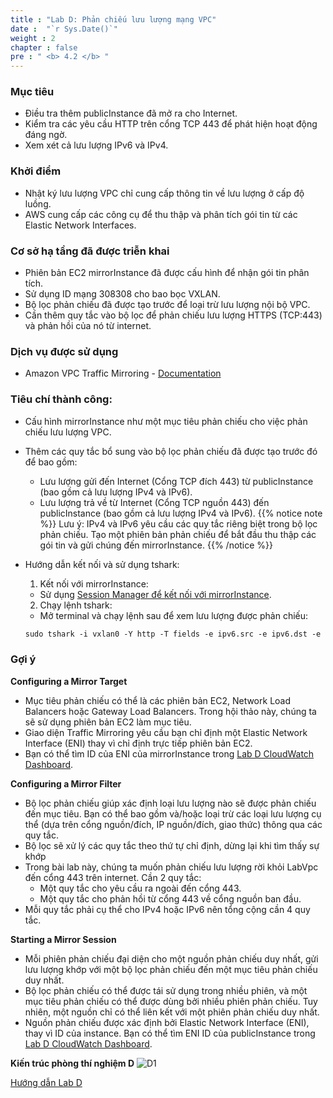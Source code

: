 ```yaml
---
title : "Lab D: Phản chiếu lưu lượng mạng VPC"
date :  "`r Sys.Date()`" 
weight : 2
chapter : false
pre : " <b> 4.2 </b> "
---
```

### Mục tiêu
- Điều tra thêm publicInstance đã mở ra cho Internet.
- Kiểm tra các yêu cầu HTTP trên cổng TCP 443 để phát hiện hoạt động đáng ngờ.
- Xem xét cả lưu lượng IPv6 và IPv4.

### Khởi điểm
- Nhật ký lưu lượng VPC chỉ cung cấp thông tin về lưu lượng ở cấp độ luồng.
- AWS cung cấp các công cụ để thu thập và phân tích gói tin từ các Elastic Network Interfaces.

### Cơ sở hạ tầng đã được triễn khai
- Phiên bản EC2 mirrorInstance đã được cấu hình để nhận gói tin phân tích.
- Sử dụng ID mạng 308308 cho bao bọc VXLAN.
- Bộ lọc phản chiếu đã được tạo trước để loại trừ lưu lượng nội bộ VPC.
- Cần thêm quy tắc vào bộ lọc để phản chiếu lưu lượng HTTPS (TCP:443) và phản hồi của nó từ internet.

### Dịch vụ được sử dụng
- Amazon VPC Traffic Mirroring - [Documentation](https://docs.aws.amazon.com/vpc/latest/mirroring/what-is-traffic-mirroring.html)

### Tiêu chí thành công:
- Cấu hình mirrorInstance như một mục tiêu phản chiếu cho việc phản chiếu lưu lượng VPC.
- Thêm các quy tắc bổ sung vào bộ lọc phản chiếu đã được tạo trước đó để bao gồm:
  + Lưu lượng gửi đến Internet (Cổng TCP đích 443) từ publicInstance (bao gồm cả lưu lượng IPv4 và IPv6).
  + Lưu lượng trả về từ Internet (Cổng TCP nguồn 443) đến publicInstance (bao gồm cả lưu lượng IPv4 và IPv6).
{{% notice note %}}
Lưu ý: IPv4 và IPv6 yêu cầu các quy tắc riêng biệt trong bộ lọc phản chiếu.
Tạo một phiên bản phản chiếu để bắt đầu thu thập các gói tin và gửi chúng đến mirrorInstance.
{{% /notice %}}

- Hướng dẫn kết nối và sử dụng tshark:
  1. Kết nối với mirrorInstance:
    - Sử dụng [Session Manager để kết nối với mirrorInstance](https://ap-southeast-2.signin.aws.amazon.com/oauth?client_id=arn%3Aaws%3Asignin%3A%3A%3Aconsole%2Fec2-tb&code_challenge=ArCf5Hse0GaVbDJyAKIyALiVL7PO-8C_tQnfaaZYPvM&code_challenge_method=SHA-256&response_type=code&redirect_uri=https%3A%2F%2Fconsole.aws.amazon.com%2Fec2%2Fhome%3FhashArgs%3D%2523Instances%253A%26isauthcode%3Dtrue%26oauthStart%3D1726678112171%26state%3DhashArgsFromTB_ap-southeast-2_c3e90e272fa4fd26).
  2. Chạy lệnh tshark:
    - Mở terminal và chạy lệnh sau để xem lưu lượng được phản chiếu:
    ```markdown
    sudo tshark -i vxlan0 -Y http -T fields -e ipv6.src -e ipv6.dst -e http.request.method -e http.request.uri -e http.file_data
    ```

### Gợi ý
**Configuring a Mirror Target**
- Mục tiêu phản chiếu có thể là các phiên bản EC2, Network Load Balancers hoặc Gateway Load Balancers. Trong hội thảo này, chúng ta sẽ sử dụng phiên bản EC2 làm mục tiêu.
- Giao diện Traffic Mirroring yêu cầu bạn chỉ định một Elastic Network Interface (ENI) thay vì chỉ định trực tiếp phiên bản EC2.
- Bạn có thể tìm ID của ENI của mirrorInstance trong [Lab D CloudWatch Dashboard](https://ap-southeast-2.signin.aws.amazon.com/oauth?response_type=code&redirect_uri=https%3A%2F%2Fconsole.aws.amazon.com%2Fcloudwatch%2Fhome%3Fstate%3DhashArgs%2523dashboards%253Aname%253DLabD%26isauthcode%3Dtrue&code_challenge_method=SHA-256&client_id=arn%3Aaws%3Aiam%3A%3A015428540659%3Auser%2Fcloudwatch&code_challenge=wQc7X0stB0KmBa7-wT73ACi4nL4ZpsXY_MmpWkVJXFc).

**Configuring a Mirror Filter**
- Bộ lọc phản chiếu giúp xác định loại lưu lượng nào sẽ được phản chiếu đến mục tiêu. Bạn có thể bao gồm và/hoặc loại trừ các loại lưu lượng cụ thể (dựa trên cổng nguồn/đích, IP nguồn/đích, giao thức) thông qua các quy tắc.
- Bộ lọc sẽ xử lý các quy tắc theo thứ tự chỉ định, dừng lại khi tìm thấy sự khớp
- Trong bài lab này, chúng ta muốn phản chiếu lưu lượng rời khỏi LabVpc đến cổng 443 trên internet. Cần 2 quy tắc:
  + Một quy tắc cho yêu cầu ra ngoài đến cổng 443.
  + Một quy tắc cho phản hồi từ cổng 443 về cổng nguồn ban đầu.
- Mỗi quy tắc phải cụ thể cho IPv4 hoặc IPv6 nên tổng cộng cần 4 quy tắc.

**Starting a Mirror Session**
- Mỗi phiên phản chiếu đại diện cho một nguồn phản chiếu duy nhất, gửi lưu lượng khớp với một bộ lọc phản chiếu đến một mục tiêu phản chiếu duy nhất.
- Bộ lọc phản chiếu có thể được tái sử dụng trong nhiều phiên, và một mục tiêu phản chiếu có thể được dùng bởi nhiều phiên phản chiếu. Tuy nhiên, một nguồn chỉ có thể liên kết với một phiên phản chiếu duy nhất.
- Nguồn phản chiếu được xác định bởi Elastic Network Interface (ENI), thay vì ID của instance. Bạn có thể tìm ENI ID của publicInstance trong [Lab D CloudWatch Dashboard](https://ap-southeast-2.signin.aws.amazon.com/oauth?response_type=code&redirect_uri=https%3A%2F%2Fconsole.aws.amazon.com%2Fcloudwatch%2Fhome%3Fstate%3DhashArgs%2523dashboards%253Aname%253DLabD%26isauthcode%3Dtrue&code_challenge_method=SHA-256&client_id=arn%3Aaws%3Aiam%3A%3A015428540659%3Auser%2Fcloudwatch&code_challenge=wQc7X0stB0KmBa7-wT73ACi4nL4ZpsXY_MmpWkVJXFc).

**Kiến trúc phòng thí nghiệm D**
![D1](/images/structure/D1.png)

[Hướng dẫn Lab D](4.2.1-WD/_index.vi.md)